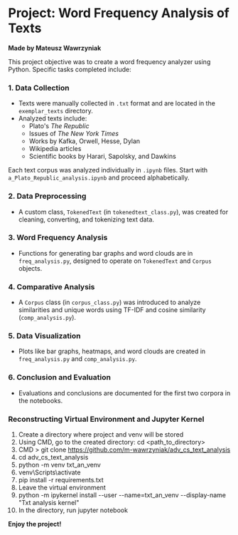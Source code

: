 # Project: Word Frequency Analysis of Texts
**Made by Mateusz Wawrzyniak**

This project objective was to create a word frequency analyzer using Python. Specific tasks completed include:

### 1. Data Collection
- Texts were manually collected in `.txt` format and are located in the `exemplar_texts` directory.
- Analyzed texts include:
  - Plato's *The Republic*
  - Issues of *The New York Times*
  - Works by Kafka, Orwell, Hesse, Dylan
  - Wikipedia articles
  - Scientific books by Harari, Sapolsky, and Dawkins

Each text corpus was analyzed individually in `.ipynb` files. Start with `a_Plato_Republic_analysis.ipynb` and proceed alphabetically.

### 2. Data Preprocessing
- A custom class, `TokenedText` (in `tokenedtext_class.py`), was created for cleaning, converting, and tokenizing text data.

### 3. Word Frequency Analysis
- Functions for generating bar graphs and word clouds are in `freq_analysis.py`, designed to operate on `TokenedText` and `Corpus` objects.

### 4. Comparative Analysis
- A `Corpus` class (in `corpus_class.py`) was introduced to analyze similarities and unique words using TF-IDF and cosine similarity (`comp_analysis.py`).

### 5. Data Visualization
- Plots like bar graphs, heatmaps, and word clouds are created in `freq_analysis.py` and `comp_analysis.py`.

### 6. Conclusion and Evaluation
- Evaluations and conclusions are documented for the first two corpora in the notebooks.

### **Reconstructing Virtual Environment and Jupyter Kernel**
1. Create a directory where project and venv will be stored
2. Using CMD, go to the created directory: cd <path_to_directory>
3. CMD > git clone https://github.com/m-wawrzyniak/adv_cs_text_analysis
4. cd adv_cs_text_analysis
5. python -m venv txt_an_venv
6. venv\Scripts\activate
7. pip install -r requirements.txt
8. Leave the virtual environment
9. python -m ipykernel install --user --name=txt_an_venv --display-name "Txt analysis kernel"
10. In the directory, run jupyter notebook

**Enjoy the project!**

